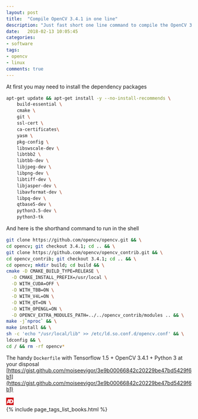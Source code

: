 ```yaml
---
layout: post
title:  "Compile OpenCV 3.4.1 in one line"
description: "Just fast short one line command to compile the OpenCV 3.4.1"
date:   2018-02-13 10:05:45
categories:
- software
tags:
- opencv
- linux
comments: true
---
```


At first you may need to install the dependency packages

```bash
apt-get update && apt-get install -y --no-install-recommends \
    build-essential \
    cmake \
    git \
    ssl-cert \
    ca-certificates\
    yasm \
    pkg-config \
    libswscale-dev \
    libtbb2 \
    libtbb-dev \
    libjpeg-dev \
    libpng-dev \
    libtiff-dev \
    libjasper-dev \
    libavformat-dev \
    libpq-dev \
    qtbase5-dev \
    python3.5-dev \
    python3-tk
```

And here is the shorthand command to run in the shell

```bash
git clone https://github.com/opencv/opencv.git && \
cd opencv; git checkout 3.4.1; cd .. && \
git clone https://github.com/opencv/opencv_contrib.git && \
cd opencv_contrib; git checkout 3.4.1; cd .. && \
cd opencv; mkdir build; cd build && \
cmake -D CMAKE_BUILD_TYPE=RELEASE \
  -D CMAKE_INSTALL_PREFIX=/usr/local \
  -D WITH_CUDA=OFF \
  -D WITH_TBB=ON \
  -D WITH_V4L=ON \
  -D WITH_QT=ON \
  -D WITH_OPENGL=ON \
  -D OPENCV_EXTRA_MODULES_PATH=../../opencv_contrib/modules .. && \
make -j`nproc` && \
make install && \
sh -c 'echo "/usr/local/lib" >> /etc/ld.so.conf.d/opencv.conf' && \
ldconfig && \
cd / && rm -rf opencv*
```

The handy `Dockerfile` with Tensorflow 1.5 + OpenCV 3.4.1 + Python 3 at your disposal [https://gist.github.com/moiseevigor/3e9b00066842c20229be47bd5429f6b1](https://gist.github.com/moiseevigor/3e9b00066842c20229be47bd5429f6b1)

<div>
  <img id="ads_logo" alt="ads" src="/public/images/ads.png" style="max-width: 20px;" />
  <div class="image-grid">
    {% include page_tags_list_books.html %}
  </div>
</div>
